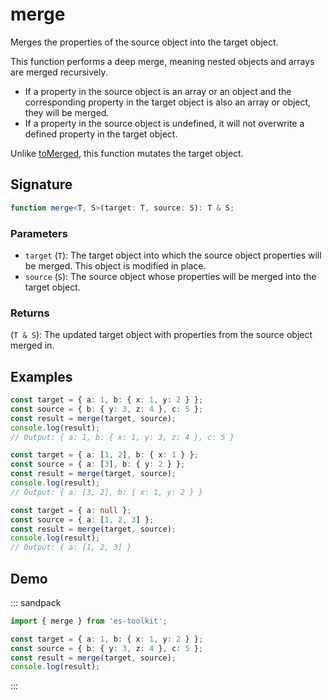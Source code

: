 # merge

Merges the properties of the source object into the target object.

This function performs a deep merge, meaning nested objects and arrays are merged recursively.

- If a property in the source object is an array or an object and the corresponding property in the target object is also an array or object, they will be merged.
- If a property in the source object is undefined, it will not overwrite a defined property in the target object.

Unlike [toMerged](./toMerged.md), this function mutates the target object.

## Signature

```typescript
function merge<T, S>(target: T, source: S): T & S;
```

### Parameters

- `target` (`T`): The target object into which the source object properties will be merged. This object is modified in place.
- `source` (`S`): The source object whose properties will be merged into the target object.

### Returns

(`T & S`): The updated target object with properties from the source object merged in.

## Examples

```typescript
const target = { a: 1, b: { x: 1, y: 2 } };
const source = { b: { y: 3, z: 4 }, c: 5 };
const result = merge(target, source);
console.log(result);
// Output: { a: 1, b: { x: 1, y: 3, z: 4 }, c: 5 }

const target = { a: [1, 2], b: { x: 1 } };
const source = { a: [3], b: { y: 2 } };
const result = merge(target, source);
console.log(result);
// Output: { a: [3, 2], b: { x: 1, y: 2 } }

const target = { a: null };
const source = { a: [1, 2, 3] };
const result = merge(target, source);
console.log(result);
// Output: { a: [1, 2, 3] }
```

## Demo

::: sandpack

```ts index.ts
import { merge } from 'es-toolkit';

const target = { a: 1, b: { x: 1, y: 2 } };
const source = { b: { y: 3, z: 4 }, c: 5 };
const result = merge(target, source);
console.log(result);
```

:::
